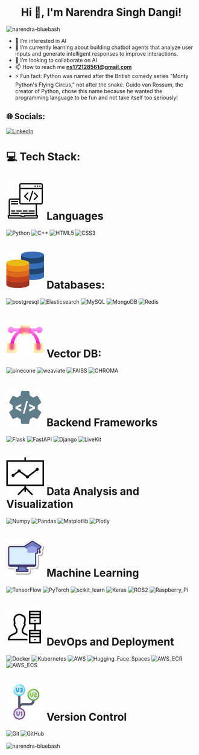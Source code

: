 <h1 align="center">Hi 👋, I'm Narendra Singh Dangi!</h1>
<p align="left"> <img src="https://komarev.com/ghpvc/?username=narendra-bluebash&label=Profile%20views&color=0e75b6&style=flat" alt="narendra-bluebash" /> </p>

- 👀 I’m interested in AI
- 🌱 I’m currently learning about building chatbot agents that analyze user inputs and generate intelligent responses to improve interactions.
- 💞️ I’m looking to collaborate on AI
- 📫 How to reach me **ns172128561@gmail.com**
- ⚡ Fun fact:  Python was named after the British comedy series "Monty Python's Flying Circus," not after the snake. Guido van Rossum, the creator of Python, chose this name because he wanted the programming language to be fun and not take itself too seriously!

## 🌐 Socials:
[![LinkedIn](https://img.shields.io/badge/LinkedIn-%230077B5.svg?logo=linkedin&logoColor=white)](https://www.linkedin.com/in/narendra1721/)

# 💻 Tech Stack:

# ![alt text](image.png) Languages

![Python](https://img.shields.io/badge/python-3670A0?style=for-the-badge&logo=python&logoColor=ffdd54)
![C++](https://img.shields.io/badge/c++-%2300599C.svg?style=for-the-badge&logo=c%2B%2B&logoColor=white)
![HTML5](https://img.shields.io/badge/html5-%23E34F26.svg?style=for-the-badge&logo=html5&logoColor=white)
![CSS3](https://img.shields.io/badge/css3-%231572B6.svg?style=for-the-badge&logo=css3&logoColor=white)


# ![alt text](image-1.png) Databases:
![postgresql](https://img.shields.io/badge/postgresql-%23336791.svg?style=for-the-badge&logo=postgresql&logoColor=white)
![Elasticsearch](https://img.shields.io/badge/Elasticsearch-%23005571.svg?style=for-the-badge&logo=elasticsearch&logoColor=white)
![MySQL](https://img.shields.io/badge/mysql-4479A1.svg?style=for-the-badge&logo=mysql&logoColor=white)
![MongoDB](https://img.shields.io/badge/MongoDB-%234ea94b.svg?style=for-the-badge&logo=mongodb&logoColor=white)
![Redis](https://img.shields.io/badge/Redis-%23D82C2A.svg?style=for-the-badge&logo=redis&logoColor=white)

# ![alt text](image-2.png) Vector DB:
![pinecone](https://img.shields.io/badge/pinecone-%23007DFF.svg?style=for-the-badge&logo=pinecone&logoColor=white)
![weaviate](https://img.shields.io/badge/weaviate-%2300A876.svg?style=for-the-badge&logo=weaviate&logoColor=white)
![FAISS](https://img.shields.io/badge/FAISS-%231A1A1A.svg?style=for-the-badge&logo=faiss&logoColor=white)
![CHROMA](https://img.shields.io/badge/CHROMA-%23F7A800.svg?style=for-the-badge&logo=python&logoColor=white)


# ![alt text](image-3.png) Backend Frameworks
![Flask](https://img.shields.io/badge/Flask-%23000.svg?style=for-the-badge&logo=flask&logoColor=white)
![FastAPI](https://img.shields.io/badge/FastAPI-%233D6B8E.svg?style=for-the-badge&logo=fastapi&logoColor=white)
![Django](https://img.shields.io/badge/Django-%23092E20.svg?style=for-the-badge&logo=django&logoColor=white)
![LiveKit](https://img.shields.io/badge/LiveKit-%234A90E2.svg?style=for-the-badge&logo=livekit&logoColor=white)

# ![alt text](image-4.png) Data Analysis and Visualization
![Numpy](https://img.shields.io/badge/Numpy-%23013243.svg?style=for-the-badge&logo=numpy&logoColor=white)
![Pandas](https://img.shields.io/badge/Pandas-%23150458.svg?style=for-the-badge&logo=pandas&logoColor=white)
![Matplotlib](https://img.shields.io/badge/Matplotlib-%230A0C2A.svg?style=for-the-badge&logo=matplotlib&logoColor=white)
![Plotly](https://img.shields.io/badge/Plotly-%23000.svg?style=for-the-badge&logo=plotly&logoColor=white)

# ![alt text](image-5.png) Machine Learning
![TensorFlow](https://img.shields.io/badge/TensorFlow-%23FF6F00.svg?style=for-the-badge&logo=tensorflow&logoColor=white)
![PyTorch](https://img.shields.io/badge/PyTorch-%23EE4C2C.svg?style=for-the-badge&logo=pytorch&logoColor=white)
![scikit_learn](https://img.shields.io/badge/scikit_learn-%23F7931E.svg?style=for-the-badge&logo=scikit-learn&logoColor=white)
![Keras](https://img.shields.io/badge/Keras-%23D00000.svg?style=for-the-badge&logo=keras&logoColor=white)
![ROS2](https://img.shields.io/badge/ROS2-%2311E7C9.svg?style=for-the-badge&logo=ros2&logoColor=white)
![Raspberry_Pi](https://img.shields.io/badge/Raspberry_Pi-%23A22846.svg?style=for-the-badge&logo=raspberrypi&logoColor=white)

# ![alt text](image-6.png) DevOps and Deployment
![Docker](https://img.shields.io/badge/Docker-%232496ED.svg?style=for-the-badge&logo=docker&logoColor=white)
![Kubernetes](https://img.shields.io/badge/Kubernetes-%2333A1D7.svg?style=for-the-badge&logo=kubernetes&logoColor=white)
![AWS](https://img.shields.io/badge/AWS-%23FF9900.svg?style=for-the-badge&logo=amazonaws&logoColor=white)
![Hugging_Face_Spaces](https://img.shields.io/badge/Hugging_Face_Spaces-%23635BFE.svg?style=for-the-badge&logo=huggingface&logoColor=white)
![AWS_ECR](https://img.shields.io/badge/AWS_%20ECR-%233D8F9C.svg?style=for-the-badge&logo=amazonaws&logoColor=white)
![AWS_ECS](https://img.shields.io/badge/AWS_%20ECS-%231F2A44.svg?style=for-the-badge&logo=amazonaws&logoColor=white)

# ![alt text](image-7.png) Version Control
![Git](https://img.shields.io/badge/Git-%23F05032.svg?style=for-the-badge&logo=git&logoColor=white)
![GitHub](https://img.shields.io/badge/GitHub-%23121011.svg?style=for-the-badge&logo=github&logoColor=white)


<p><img align="center" src="https://github-readme-stats.vercel.app/api/top-langs?username=narendra-bluebash&show_icons=true&locale=en&layout=compact" alt="narendra-bluebash" /></p>
